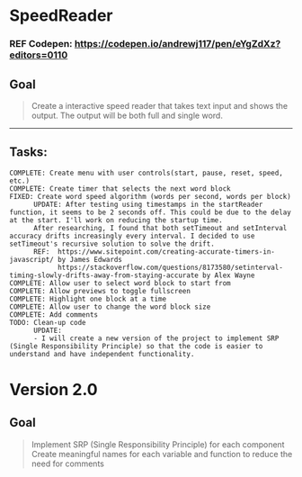 # SpeedReader

### REF Codepen: https://codepen.io/andrewj117/pen/eYgZdXz?editors=0110

## Goal
> Create a interactive speed reader that takes text input and shows the output. 
> The output will be both full and single word. 

___
## Tasks:
```
COMPLETE: Create menu with user controls(start, pause, reset, speed, etc.)
COMPLETE: Create timer that selects the next word block
FIXED: Create word speed algorithm (words per second, words per block) 
      UPDATE: After testing using timestamps in the startReader function, it seems to be 2 seconds off. This could be due to the delay at the start. I'll work on reducing the startup time.
      After researching, I found that both setTimeout and setInterval accuracy drifts increasingly every interval. I decided to use setTimeout's recursive solution to solve the drift.
      REF:  https://www.sitepoint.com/creating-accurate-timers-in-javascript/ by James Edwards
            https://stackoverflow.com/questions/8173580/setinterval-timing-slowly-drifts-away-from-staying-accurate by Alex Wayne
COMPLETE: Allow user to select word block to start from
COMPLETE: Allow previews to toggle fullscreen 
COMPLETE: Highlight one block at a time
COMPLETE: Allow user to change the word block size
COMPLETE: Add comments
TODO: Clean-up code 
      UPDATE:
      - I will create a new version of the project to implement SRP (Single Responsibility Principle) so that the code is easier to understand and have independent functionality.
```

# Version 2.0

## Goal
> Implement SRP (Single Responsibility Principle) for each component
> Create meaningful names for each variable and function to reduce the need for comments